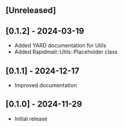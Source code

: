 ## [Unreleased]

## [0.1.2] - 2024-03-19

- Added YARD documentation for Utils
- Added Rapidmail::Utils::Placeholder class

## [0.1.1] - 2024-12-17

- Improved documentation

## [0.1.0] - 2024-11-29

- Initial release
